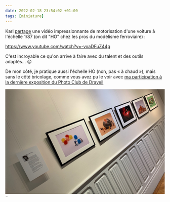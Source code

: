 ```yaml
---
date: 2022-02-18 23:54:02 +01:00
tags: [miniature]
---
```


Karl [partage](https://www.la-grange.net/2022/02/16/photo) une vidéo impressionnante de motorisation d'une voiture à l'échelle 1/87 (on dit "HO" chez les pros du modélisme ferroviaire) :

https://www.youtube.com/watch?v=-vxaDFuZ44g

C'est incroyable ce qu'on arrive à faire avec du talent et des outils adaptés… 😍

De mon côté, je pratique aussi l'échelle HO (non, pas « à chaud »), mais sans le côté bricolage, comme vous avez pu le voir avec [ma participation à la dernière exposition du Photo Club de Draveil](https://nicolas-hoizey.photo/blog/2022/02/16/exhibition-in-draveil-regards-multiples/)

![Mes photos sur un des murs de l'exposition](my-photos-on-the-wall.jpg)
¨

